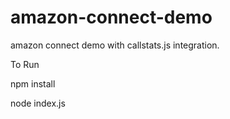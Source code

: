 # amazon-connect-demo
amazon connect demo with callstats.js integration.

To Run

npm install

node index.js
